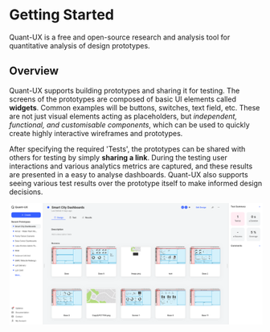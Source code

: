 # Getting Started

Quant-UX is a free and open-source research and analysis tool for quantitative analysis of design prototypes.

## Overview

Quant-UX supports building prototypes and sharing it for testing. The screens of the prototypes are composed of basic UI elements called **widgets**. Common examples will be buttons, switches, text field, etc. These are not just visual elements acting as placeholders, but _independent, functional, and customisable components_, which can be used to quickly create highly interactive wireframes and prototypes.

After specifying the required 'Tests', the prototypes can be shared with others for testing by simply **sharing a link**. During the testing user interactions and various analytics metrics are captured, and these results are presented in a easy to analyse dashboards. Quant-UX also supports seeing various test results over the prototype itself to make informed design decisions.

[todo]: mod-image

![user landing page of Quant-UX](media/pictures/user-landing-page.png)
